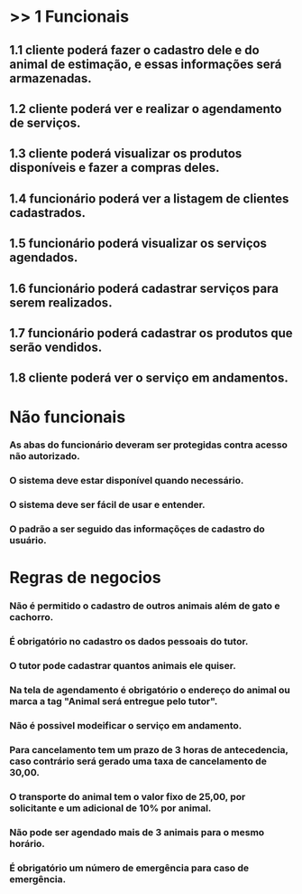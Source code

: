 # >> 1 Funcionais
## 1.1 cliente poderá fazer o cadastro dele e do animal de estimação, e essas informações será armazenadas.
## 1.2 cliente poderá ver e realizar o agendamento de serviços.
## 1.3 cliente poderá visualizar os produtos disponíveis e fazer a compras deles.
## 1.4 funcionário poderá ver a listagem de clientes cadastrados.
## 1.5 funcionário poderá visualizar os serviços agendados.
## 1.6 funcionário poderá cadastrar serviços para serem realizados.
## 1.7 funcionário poderá cadastrar os produtos que serão vendidos.
## 1.8 cliente poderá ver o serviço em andamentos.

# Não funcionais
### As abas do funcionário deveram ser protegidas contra acesso não autorizado.
### O sistema deve estar disponível quando necessário.
### O sistema deve ser fácil de usar e entender.
### O padrão a ser seguido das informaçõçes de cadastro do usuário.

# Regras de negocios
### Não é permitido o cadastro de outros animais além de gato e cachorro.
### É obrigatório no cadastro os dados pessoais do tutor.
### O tutor pode cadastrar quantos animais ele quiser.
### Na tela de agendamento é obrigatório o endereço do animal ou marca a tag "Animal será entregue pelo tutor".
### Não é possivel modeificar o serviço em andamento.
### Para cancelamento tem um prazo de 3 horas de antecedencia, caso contrário será gerado uma taxa de cancelamento de 30,00.
### O transporte do animal tem o valor fixo de 25,00, por solicitante e um adicional de 10% por animal.
### Não pode ser agendado mais de 3 animais para o mesmo horário.
### É obrigatório um número de emergência para caso de emergência.

###
